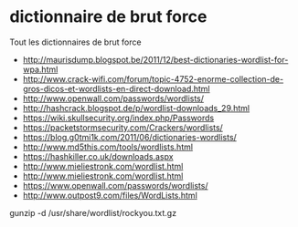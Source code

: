 # dictionnaire de brut force
Tout les dictionnaires de brut force

- http://maurisdump.blogspot.be/2011/12/best-dictionaries-wordlist-for-wpa.html
- http://www.crack-wifi.com/forum/topic-4752-enorme-collection-de-gros-dicos-et-wordlists-en-direct-download.html
- http://www.openwall.com/passwords/wordlists/
- http://hashcrack.blogspot.de/p/wordlist-downloads_29.html
- https://wiki.skullsecurity.org/index.php/Passwords
- https://packetstormsecurity.com/Crackers/wordlists/
- https://blog.g0tmi1k.com/2011/06/dictionaries-wordlists/
- http://www.md5this.com/tools/wordlists.html
- https://hashkiller.co.uk/downloads.aspx
- http://www.mieliestronk.com/wordlist.html
- http://www.mieliestronk.com/wordlist.html
- https://www.openwall.com/passwords/wordlists/
- http://www.outpost9.com/files/WordLists.html

gunzip -d /usr/share/wordlist/rockyou.txt.gz

